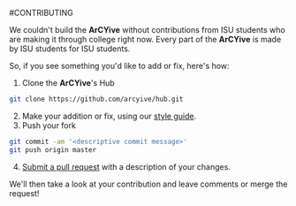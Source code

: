 #CONTRIBUTING

We couldn't build the **ArCYive** without contributions from ISU students who are making it through college right now. Every part of the **ArCYive** is made by ISU students for ISU students. 

So, if you see something you'd like to add or fix, here's how:

1. Clone the **ArCYive**'s Hub
```bash
git clone https://github.com/arcyive/hub.git
```
2. Make your addition or fix, using our [style guide](https://github.com/arcyive/hub/STYLE.md).
3. Push your fork
```bash
git commit -am '<descriptive commit message>'
git push origin master
```
4. [Submit a pull request](https://github.com/arcyive/hub/compare) with a description of your changes.

We'll then take a look at your contribution and leave comments or merge the request! 
